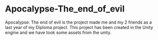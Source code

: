 # Apocalypse-The_end_of_evil
Apocalypse: The end of evil is the project made me and my 2 friends as a last year of my Diploma project. This project has been created in the Unity engine and we have took some assets from the unity.
